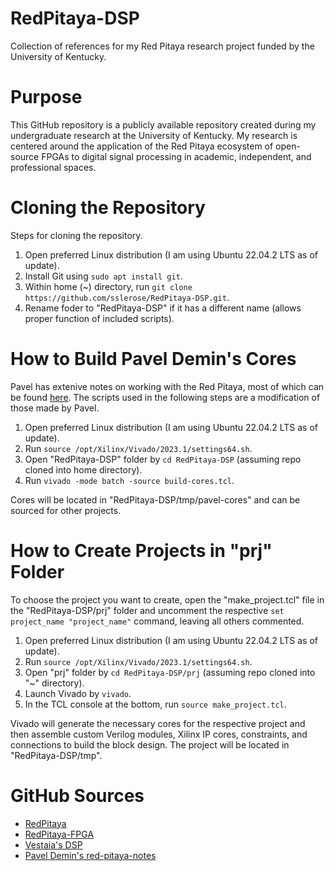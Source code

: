 # RedPitaya-DSP
Collection of references for my Red Pitaya research project funded by the University of Kentucky.

# Purpose
This GitHub repository is a publicly available repository created during my undergraduate research at the University of Kentucky. My research is centered around the application of the Red Pitaya ecosystem of open-source FPGAs to digital signal processing in academic, independent, and professional spaces.

# Cloning the Repository
Steps for cloning the repository.
1. Open preferred Linux distribution (I am using Ubuntu 22.04.2 LTS as of update).
2. Install Git using `sudo apt install git`.
3. Within home (~) directory, run `git clone https://github.com/sslerose/RedPitaya-DSP.git`.
4. Rename foder to "RedPitaya-DSP" if it has a different name (allows proper function of included scripts).

# How to Build Pavel Demin's Cores
Pavel has extenive notes on working with the Red Pitaya, most of which can be found [here](https://github.com/pavel-demin/red-pitaya-notes/tree/master). The scripts used in the following steps are a modification of those made by Pavel.
1. Open preferred Linux distribution (I am using Ubuntu 22.04.2 LTS as of update).
2. Run `source /opt/Xilinx/Vivado/2023.1/settings64.sh`.
3. Open "RedPitaya-DSP" folder by `cd RedPitaya-DSP` (assuming repo cloned into home directory).
4. Run `vivado -mode batch -source build-cores.tcl`.

Cores will be located in "RedPitaya-DSP/tmp/pavel-cores" and can be sourced for other projects.

# How to Create Projects in "prj" Folder
To choose the project you want to create, open the "make_project.tcl" file in the "RedPitaya-DSP/prj" folder and uncomment the respective `set project_name "project_name"` command, leaving all others commented.
1. Open preferred Linux distribution (I am using Ubuntu 22.04.2 LTS as of update).
2. Run `source /opt/Xilinx/Vivado/2023.1/settings64.sh`.
3. Open "prj" folder by `cd RedPitaya-DSP/prj` (assuming repo cloned into "~" directory).
4. Launch Vivado by `vivado`.
5. In the TCL console at the bottom, run `source make_project.tcl`.

Vivado will generate the necessary cores for the respective project and then assemble custom Verilog modules, Xilinx IP cores, constraints, and connections to build the block design. The project will be located in "RedPitaya-DSP/tmp".

# GitHub Sources
* [RedPitaya](https://github.com/RedPitaya/RedPitaya)
* [RedPitaya-FPGA](https://github.com/RedPitaya/RedPitaya-FPGA/tree/master)
* [Vestaia's DSP](https://github.com/Vestaia/DSP/tree/main)
* [Pavel Demin's red-pitaya-notes](https://github.com/pavel-demin/red-pitaya-notes/tree/master)

